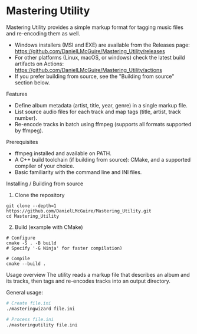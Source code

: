 # Mastering Utility

Mastering Utility provides a simple markup format for tagging music files and re-encoding them as well.

- Windows installers (MSI and EXE) are available from the Releases page: https://github.com/DanielLMcGuire/Mastering_Utility/releases
- For other platforms (Linux, macOS, or windows) check the latest build artifacts on Actions: https://github.com/DanielLMcGuire/Mastering_Utility/actions
- If you prefer building from source, see the "Building from source" section below.

Features
- Define album metadata (artist, title, year, genre) in a single markup file.
- List source audio files for each track and map tags (title, artist, track number).
- Re-encode tracks in batch using ffmpeg (supports all formats supported by ffmpeg).

Prerequisites
- ffmpeg installed and available on PATH.
- A C++ build toolchain (if building from source): CMake, and a supported compiler of your choice.
- Basic familiarity with the command line and INI files.

Installing / Building from source

1. Clone the repository
```
git clone --depth=1 https://github.com/DanielLMcGuire/Mastering_Utility.git
cd Mastering_Utility
```

2. Build (example with CMake)
```
# Configure
cmake -S . -B build 
# Specify '-G Ninja' for faster compilation)

# Compile
cmake --build .
```

Usage overview
The utility reads a markup file that describes an album and its tracks, then tags and re-encodes tracks into an output directory.

General usage:

```bash
# Create file.ini
./masteringwizard file.ini 
```

```bash
# Process file.ini
./masteringutility file.ini
```
